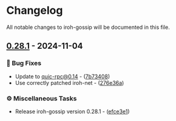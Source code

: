 # Changelog

All notable changes to iroh-gossip will be documented in this file.

## [0.28.1](https://github.com/n0-computer/iroh-gossip/compare/v0.28.0..v0.28.1) - 2024-11-04

### 🐛 Bug Fixes

- Update to quic-rpc@0.14 - ([7b73408](https://github.com/n0-computer/iroh-gossip/commit/7b73408e80381b77534ae3721be0421da110de80))
- Use correctly patched iroh-net - ([276e36a](https://github.com/n0-computer/iroh-gossip/commit/276e36aa1caff8d41f89d57d8aef229ffa9924cb))

### ⚙️ Miscellaneous Tasks

- Release iroh-gossip version 0.28.1 - ([efce3e1](https://github.com/n0-computer/iroh-gossip/commit/efce3e1dc991c15a7f1fc6f579f04876a22a7b1e))


